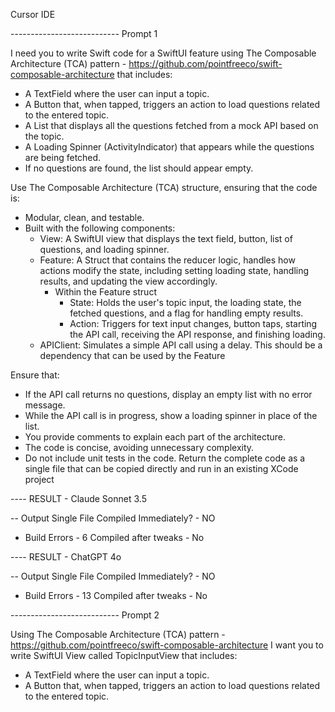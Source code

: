 Cursor IDE

--------------------------- Prompt 1

I need you to write Swift code for a SwiftUI feature using The Composable Architecture (TCA) pattern - https://github.com/pointfreeco/swift-composable-architecture that includes:
* A TextField where the user can input a topic.
* A Button that, when tapped, triggers an action to load questions related to the entered topic.
* A List that displays all the questions fetched from a mock API based on the topic.
* A Loading Spinner (ActivityIndicator) that appears while the questions are being fetched.
* If no questions are found, the list should appear empty.

Use The Composable Architecture (TCA) structure, ensuring that the code is:
* Modular, clean, and testable.
* Built with the following components:
  * View: A SwiftUI view that displays the text field, button, list of questions, and loading spinner.
  * Feature: A Struct that contains the reducer logic, handles how actions modify the state, including setting loading state, handling results, and updating the view accordingly.
    * Within the Feature struct
       * State: Holds the user's topic input, the loading state, the fetched questions, and a flag for handling empty results.
       * Action: Triggers for text input changes, button taps, starting the API call, receiving the API response, and finishing loading.
  * APIClient: Simulates a simple API call using a delay. This should be a dependency that can be used by the Feature

Ensure that:
* If the API call returns no questions, display an empty list with no error message.
* While the API call is in progress, show a loading spinner in place of the list.
* You provide comments to explain each part of the architecture.
* The code is concise, avoiding unnecessary complexity.
* Do not include unit tests in the code. Return the complete code as a single file that can be copied directly and run in an existing XCode project

---- RESULT - Claude Sonnet 3.5

-- Output
Single File
Compiled Immediately? - NO
* Build Errors - 6
Compiled after tweaks - No

---- RESULT - ChatGPT 4o

-- Output
Single File
Compiled Immediately? - NO
* Build Errors - 13
Compiled after tweaks - No

--------------------------- Prompt 2

Using The Composable Architecture (TCA) pattern - https://github.com/pointfreeco/swift-composable-architecture
I want you to write SwiftUI View called TopicInputView that includes:
* A TextField where the user can input a topic.
* A Button that, when tapped, triggers an action to load questions related to the entered topic.

